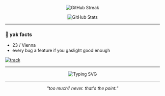 

<p align="center">
  <img src="https://github-readme-streak-stats.herokuapp.com/?user=mardausdennis&theme=dark&hide_border=true&date_format=j%20M%5B%20Y%5D" alt="GitHub Streak" />
</p>

<p align="center">
  <img src="https://github-readme-stats.vercel.app/api?username=mardausdennis&show_icons=true&theme=dark&hide_border=true&count_private=true" alt="GitHub Stats" />
</p>

---

### 🐊 yak facts
- 23 / Vienna
- every bug a feature if you gaslight good enough  

[![track](https://img.shields.io/badge/Now%20Playing-Skepta%20%E2%80%94%20Gas%20Me%20Up%20(Diligent)%20(2023)-FF0033?logo=youtube&logoColor=white)](https://music.youtube.com/watch?v=GNxxXX5kXpg&si=zOoyPN_fz7hXiY01)



---

<p align="center">
  <img src="https://readme-typing-svg.demolab.com?font=Fira+Code&pause=1000&color=FF0033&center=true&vCenter=true&width=435&lines=fake%20it.%20ship%20it.%20own%20it.;too%20many%20commits.%20not%20enough%20sleep." alt="Typing SVG" />
</p>

---

<p align="center"><i>"too much? never. that's the point."</i></p>

